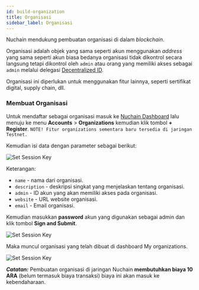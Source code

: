 ```yaml
---
id: build-organization
title: Organisasi
sidebar_label: Organisasi
---
```


Nuchain mendukung pembuatan organisasi di dalam _blockchain_.

Organisasi adalah objek yang sama seperti akun menggunakan _address_ yang sama seperti akun biasa
bedanya organisasi tidak dikontrol secara langsung tetapi dikontrol oleh `admin` atau orang yang
memiliki akses sebagai `admin` melalui delegasi [Decentralized ID](build-did.md).

Organisasi ini diperlukan untuk menggunakan fitur lainnya, seperti sertifikat digital, supply chain,
dll.

### Membuat Organisasi

Untuk mendaftar sebagai organisasi masuk ke [Nuchain Dashboard](https://nuchain.riset.tech) lalu
menuju ke menu **Accounts** > **Organizations** kemudian klik tombol **+ Register**.
`NOTE! Fitur organizations sementara baru tersedia di jaringan Testnet.`

Kemudian isi data dengan parameter sebagai berikut:

![Set Session Key](https://i.imgur.com/WmVC5CU.png)

Keterangan:

- `name` - nama dari organisasi.
- `description` - deskripsi singkat yang menjelaskan tentang organisasi.
- `admin` - ID akun yang akan memiliki akses pada organisasi.
- `website` - URL website organisasi.
- `email` - Email organisasi.

Kemudian masukkan **password** akun yang digunakan sebagai admin dan klik tombol **Sign and
Submit**.

![Set Session Key](https://i.imgur.com/ks7Hyjh.png)

Maka muncul organisasi yang telah dibuat di dashboard My organizations.

![Set Session Key](https://i.imgur.com/PSbwVEP.png)

**_Catatan:_** Pembuatan organisasi di jaringan Nuchain **membutuhkan biaya 10 ARA** (belum termasuk
biaya transaksi) biaya ini akan masuk ke kebendaharaan.

